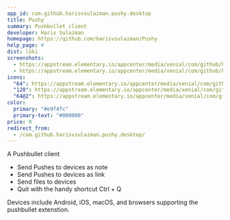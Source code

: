 ```yaml
---
app_id: com.github.harisvsulaiman.pushy.desktop
title: Pushy
summary: Pushbullet client
developer: Haris Sulaiman
homepage: https://github.com/harisvsulaiman/Pushy
help_page: #
dist: loki
screenshots:
  - https://appstream.elementary.io/appcenter/media/xenial/com/github/harisvsulaiman.pushy.desktop/4F8F77DC5C43DD18CF9F419AC7AD962B/screenshots/image-1_orig.png
  - https://appstream.elementary.io/appcenter/media/xenial/com/github/harisvsulaiman.pushy.desktop/4F8F77DC5C43DD18CF9F419AC7AD962B/screenshots/image-2_orig.png
icons:
  "64": https://appstream.elementary.io/appcenter/media/xenial/com/github/harisvsulaiman.pushy.desktop/4F8F77DC5C43DD18CF9F419AC7AD962B/icons/64x64/com.github.harisvsulaiman.pushy_com.github.harisvsulaiman.pushy.png
  "128": https://appstream.elementary.io/appcenter/media/xenial/com/github/harisvsulaiman.pushy.desktop/4F8F77DC5C43DD18CF9F419AC7AD962B/icons/128x128/com.github.harisvsulaiman.pushy_com.github.harisvsulaiman.pushy.png
  "64@2": https://appstream.elementary.io/appcenter/media/xenial/com/github/harisvsulaiman.pushy.desktop/4F8F77DC5C43DD18CF9F419AC7AD962B/icons/64x64@2/com.github.harisvsulaiman.pushy_com.github.harisvsulaiman.pushy.png
color:
  primary: "#e9f4fc"
  primary-text: "#000000"
price: 0
redirect_from:
  - /com.github.harisvsulaiman.pushy.desktop/
---
```


<p>A Pushbullet client</p>
<ul>
  <li>Send Pushes to devices as note</li>
  <li>Send Pushes to devices as link</li>
  <li>Send files to devices</li>
  <li>Quit with the handy shortcut Ctrl + Q</li>
</ul>
<p>Devices include Android, iOS, macOS, and browsers supporting the pushbullet extenstion.</p>